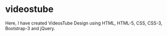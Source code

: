 # videostube
Here, I have created VideosTube Design using HTML, HTML-5, CSS, CSS-3, Bootstrap-3 and jQuery.
